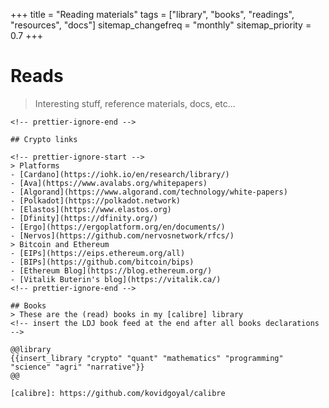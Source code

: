 +++
title = "Reading materials"
tags = ["library", "books", "readings", "resources", "docs"]
sitemap_changefreq = "monthly"
sitemap_priority = 0.7
+++

# Reads

<!-- prettier-ignore-start -->

> Interesting stuff, reference materials, docs, etc...
~~~ <style> .light blockquote {color: var(--alt4);} </style> ~~~
<!-- prettier-ignore-end -->

## Crypto links

<!-- prettier-ignore-start -->
> Platforms
- [Cardano](https://iohk.io/en/research/library/)
- [Ava](https://www.avalabs.org/whitepapers)
- [Algorand](https://www.algorand.com/technology/white-papers)
- [Polkadot](https://polkadot.network)
- [Elastos](https://www.elastos.org)
- [Dfinity](https://dfinity.org/)
- [Ergo](https://ergoplatform.org/en/documents/)
- [Nervos](https://github.com/nervosnetwork/rfcs/)
> Bitcoin and Ethereum
- [EIPs](https://eips.ethereum.org/all)
- [BIPs](https://github.com/bitcoin/bips)
- [Ethereum Blog](https://blog.ethereum.org/)
- [Vitalik Buterin's blog](https://vitalik.ca/)
<!-- prettier-ignore-end -->

## Books
> These are the (read) books in my [calibre] library 
<!-- insert the LDJ book feed at the end after all books declarations --> 

@@library
{{insert_library "crypto" "quant" "mathematics" "programming" "science" "agri" "narrative"}}
@@

[calibre]: https://github.com/kovidgoyal/calibre
